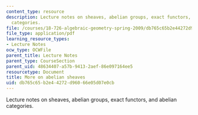 ```yaml
---
content_type: resource
description: Lecture notes on sheaves, abelian groups, exact functors, and abelian
  categories.
file: /courses/18-726-algebraic-geometry-spring-2009/db765c65b2e44272d96066e05d07e0cb_MIT18_726s09_lec04_abelian_sheaves.pdf
file_type: application/pdf
learning_resource_types:
- Lecture Notes
ocw_type: OCWFile
parent_title: Lecture Notes
parent_type: CourseSection
parent_uid: 48634407-a57b-9413-2aef-86e097164ee5
resourcetype: Document
title: More on abelian sheaves
uid: db765c65-b2e4-4272-d960-66e05d07e0cb
---
```

Lecture notes on sheaves, abelian groups, exact functors, and abelian categories.

